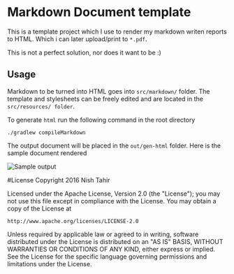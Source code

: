 # Markdown Document template
This is a template project which I use to render my markdown writen reports
to HTML. Which i can later upload/print to `*.pdf`.

This is not a perfect solution, nor does it want to be :)

## Usage
Markdown to be turned into HTML goes into `src/markdown/` folder. The template and
stylesheets can be freely edited and are located in the `src/resources/ folder`.

To generate `html` run the following command in the root directory

```
./gradlew compileMarkdown
```

The output document will be placed in the `out/gen-html` folder. Here is the sample document rendered

![Sample output](https://cloud.githubusercontent.com/assets/2018617/13571129/873b9286-e47b-11e5-98e2-c5f5bd6ab0ed.png)

#License
Copyright 2016 Nish Tahir

Licensed under the Apache License, Version 2.0 (the "License");
you may not use this file except in compliance with the License.
You may obtain a copy of the License at

    http://www.apache.org/licenses/LICENSE-2.0

Unless required by applicable law or agreed to in writing, software
distributed under the License is distributed on an "AS IS" BASIS,
WITHOUT WARRANTIES OR CONDITIONS OF ANY KIND, either express or implied.
See the License for the specific language governing permissions and
limitations under the License.

